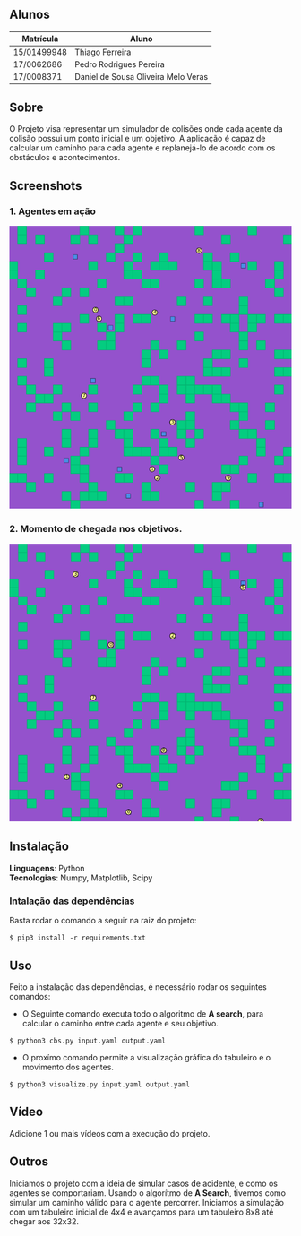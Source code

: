 ## Alunos
|Matrícula | Aluno |
| -- | -- |
| 15/01499948  |  Thiago Ferreira |
| 17/0062686  |  Pedro Rodrigues Pereira |
| 17/0008371  |  Daniel de Sousa Oliveira Melo Veras |

## Sobre 
O Projeto visa representar um simulador de colisões onde cada agente da colisão possui um ponto inicial e um objetivo. A aplicação é capaz de calcular um caminho para cada agente e replanejá-lo de acordo com os obstáculos e acontecimentos.

## Screenshots

### 1. Agentes em ação
![One](doc/01.png)

### 2. Momento de chegada nos objetivos.
![Two](doc/02.png)



## Instalação 
**Linguagens**: Python<br>
**Tecnologias**: Numpy, Matplotlib, Scipy<br>

### Intalação das dependências

Basta rodar o comando a seguir na raiz do projeto:

```
$ pip3 install -r requirements.txt
```

## Uso

Feito a instalação das dependências, é necessário rodar os seguintes comandos:


* O Seguinte comando executa todo o algoritmo de **A search**, para calcular o caminho entre cada agente e seu objetivo.

```
$ python3 cbs.py input.yaml output.yaml
```

* O proxímo comando permite a visualização gráfica do tabuleiro e o movimento dos agentes.
```
$ python3 visualize.py input.yaml output.yaml
```

## Vídeo
Adicione 1 ou mais vídeos com a execução do projeto.

## Outros 
Iniciamos o projeto com a ideia de simular casos de acidente, e como os agentes se comportariam. Usando o algorítmo de **A Search**, tivemos como simular um caminho válido para o agente percorrer. Iniciamos a simulação com um tabuleiro inicial de 4x4 e avançamos para um tabuleiro 8x8 até chegar aos 32x32.